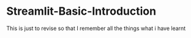 # Streamlit-Basic-Introduction
This is just to revise so that I remember all the things what i have learnt
